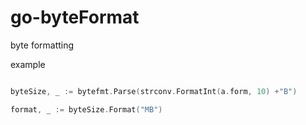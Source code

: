 # go-byteFormat
byte formatting

example

```go

byteSize, _ := bytefmt.Parse(strconv.FormatInt(a.form, 10) +"B")

format, _ := byteSize.Format("MB")

```

